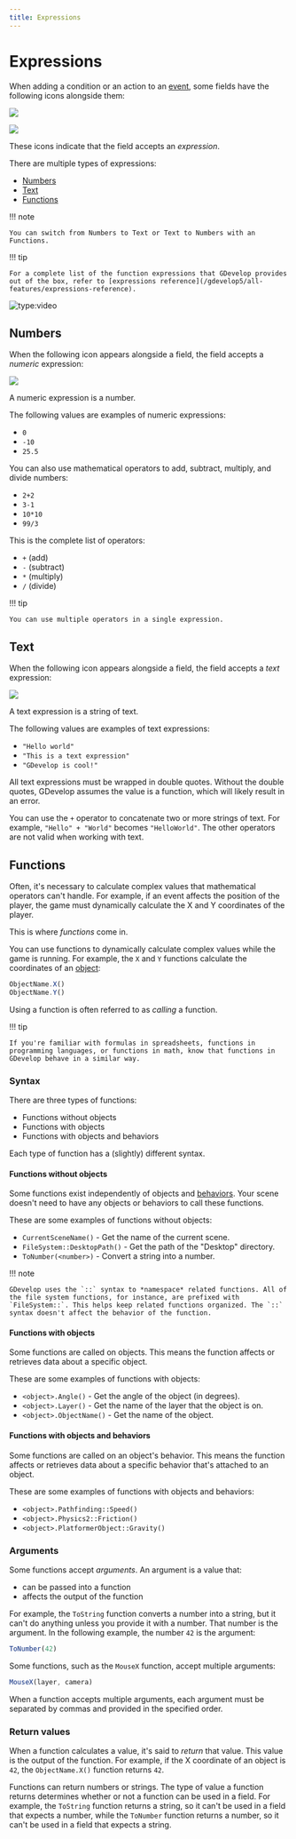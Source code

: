```yaml
---
title: Expressions
---
```

# Expressions

When adding a condition or an action to an [event](/gdevelop5/events), some fields have the following icons alongside them:

![](/gdevelop5/all-features/number_expression.png)

![](/gdevelop5/all-features/text_expression.png)

These icons indicate that the field accepts an _expression_.

There are multiple types of expressions:

- [Numbers](/gdevelop5/all-features/expressions#numbers)
- [Text](/gdevelop5/all-features/expressions#text)
- [Functions](/gdevelop5/all-features/expressions#functions)

!!! note

    You can switch from Numbers to Text or Text to Numbers with an Functions.

!!! tip

    For a complete list of the function expressions that GDevelop provides out of the box, refer to [expressions reference](/gdevelop5/all-features/expressions-reference).

![type:video](https://www.youtube.com/embed/huKDtb8Ubd4)

## Numbers

When the following icon appears alongside a field, the field accepts a _numeric_ expression:

![](/gdevelop5/all-features/number_expression.png)

A numeric expression is a number.

The following values are examples of numeric expressions:

- `0`
- `-10`
- `25.5`

You can also use mathematical operators to add, subtract, multiply, and divide numbers:

- `2+2`
- `3-1`
- `10*10`
- `99/3`

This is the complete list of operators:

- `+` (add)
- `-` (subtract)
- `*` (multiply)
- `/` (divide)

!!! tip

    You can use multiple operators in a single expression.

## Text

When the following icon appears alongside a field, the field accepts a _text_ expression:

![](/gdevelop5/all-features/text_expression.png)

A text expression is a string of text.

The following values are examples of text expressions:

- `"Hello world"`
- `"This is a text expression"`
- `"GDevelop is cool!"`

All text expressions must be wrapped in double quotes. Without the double quotes, GDevelop assumes the value is a function, which will likely result in an error.

You can use the `+` operator to concatenate two or more strings of text. For example, `"Hello" + "World"` becomes `"HelloWorld"`. The other operators are not valid when working with text.

## Functions

Often, it's necessary to calculate complex values that mathematical operators can't handle. For example, if an event affects the position of the player, the game must dynamically calculate the X and Y coordinates of the player.

This is where _functions_ come in.

You can use functions to dynamically calculate complex values while the game is running. For example, the `X` and `Y` functions calculate the coordinates of an [object](/gdevelop5/objects):

```javascript
ObjectName.X()
ObjectName.Y()
```

Using a function is often referred to as _calling_ a function.

!!! tip

    If you're familiar with formulas in spreadsheets, functions in programming languages, or functions in math, know that functions in GDevelop behave in a similar way.

### Syntax

There are three types of functions:

- Functions without objects
- Functions with objects
- Functions with objects and behaviors

Each type of function has a (slightly) different syntax.

#### Functions without objects

Some functions exist independently of objects and [behaviors](/gdevelop5/behaviors). Your scene doesn't need to have any objects or behaviors to call these functions.

These are some examples of functions without objects:

- `CurrentSceneName()` - Get the name of the current scene.
- `FileSystem::DesktopPath()` - Get the path of the "Desktop" directory.
- `ToNumber(<number>)` - Convert a string into a number.

!!! note

    GDevelop uses the `::` syntax to *namespace* related functions. All of the file system functions, for instance, are prefixed with `FileSystem::`. This helps keep related functions organized. The `::` syntax doesn't affect the behavior of the function.

#### Functions with objects

Some functions are called on objects. This means the function affects or retrieves data about a specific object.

These are some examples of functions with objects:

- `<object>.Angle()` - Get the angle of the object (in degrees).
- `<object>.Layer()` - Get the name of the layer that the object is on.
- `<object>.ObjectName()` - Get the name of the object.

#### Functions with objects and behaviors

Some functions are called on an object's behavior. This means the function affects or retrieves data about a specific behavior that's attached to an object.

These are some examples of functions with objects and behaviors:

* `<object>.Pathfinding::Speed()`
* `<object>.Physics2::Friction()`
* `<object>.PlatformerObject::Gravity()`

### Arguments

Some functions accept _arguments_. An argument is a value that:

- can be passed into a function
- affects the output of the function

For example, the `ToString` function converts a number into a string, but it can't do anything unless you provide it with a number. That number is the argument. In the following example, the number `42` is the argument:

```javascript
ToNumber(42)
```

Some functions, such as the `MouseX` function, accept multiple arguments:

```javascript
MouseX(layer, camera)
```

When a function accepts multiple arguments, each argument must be separated by commas and provided in the specified order.

### Return values

When a function calculates a value, it's said to _return_ that value. This value is the output of the function. For example, if the X coordinate of an object is `42`, the `ObjectName.X()` function returns `42`.

Functions can return numbers or strings. The type of value a function returns determines whether or not a function can be used in a field. For example, the `ToString` function returns a string, so it can't be used in a field that expects a number, while the `ToNumber` function returns a number, so it can't be used in a field that expects a string.